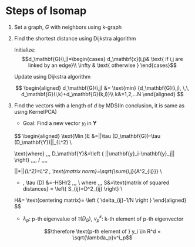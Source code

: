 # Steps of Isomap

1. Set a graph, $G$ with neighbors using $\text{k}$-graph

2. Find the shortest distance using Dijkstra algorithm

    Initialize:
    $$d_\mathbf{G}(i,j)=\begin{cases}
    d_\mathbf{x}(i,j)& \text{ if i,j are linked by an edge}\\
    \infty & \text{ otherwise }
    \end{cases}$$

    Update using Dijkstra algorithm

    $$
    \begin{aligned}
    d_\mathbf{G}(i,j) &= \text{min} {d_\mathbf{G}(i,j), \,\, d_\mathbf{G}(i,k)+d_\mathbf{G}(k,i)}\\
    k&=1,2,...N
    \end{aligned}
    $$

3. Find the vectors with a length of $d$ by MDS(In conclusion, it is same as using KernelPCA)

    * Goal: Find a new vector $y_i$ in $\mathbf{Y}$

    $$
    \begin{aligned}
    \text{Min }E &=||\tau (D_\mathbf{G})-\tau (D_\mathbf{Y})||_{L^2} \\
    
    \text{where} \,\,\, D_\mathbf{Y}&=\left \{ 
    ||\mathbf{y}_i-\mathbf{y}_j||
    \right\} \,\,\,\, / \,\,\,\,

    ||*||_{L^2}=L^2 \, \text{matrix norm}=\sqrt{\sum_{i,j}{A^2_{ij}}} \\

    * \, \tau (D) &=-HSH/2 \,\,\, \\
    where \,\,\, S&=\text{matrix of squared distances} = \left\{ S_{ij}=D^2_{ij} \right\} \\

    H&= \text{centering matrix}= \left \{  \delta_{ij}-1/N \right \}
    \end{aligned}
    $$

    * $\lambda_{p}$: p-th eigenvalue of $\tau(D_G)$, $v_p^k$: k-th element of p-th eigenvector

    $$\therefore \text{p-th element of } y_i \in R^d = \sqrt{\lambda_p}v^i_p$$
